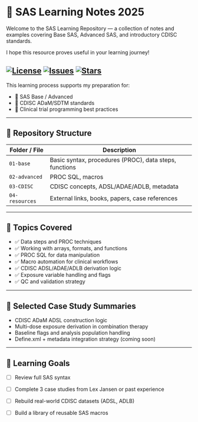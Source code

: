 # 📘 SAS Learning Notes 2025

Welcome to the SAS Learning Repository — a collection of notes and examples covering Base SAS, Advanced SAS, and introductory CDISC standards. 

I hope this resource proves useful in your learning journey!

[![License](https://img.shields.io/github/license/hellorito/SAS-learning)](https://github.com/hellorito/SAS-learning/blob/main/LICENSE)
[![Issues](https://img.shields.io/github/issues/hellorito/SAS-learning)](https://github.com/hellorito/SAS-learning/issues)
[![Stars](https://img.shields.io/github/stars/hellorito/SAS-learning)](https://github.com/hellorito/SAS-learning)
---

This learning process supports my preparation for:
- 🧪 SAS Base / Advanced
- 🧬 CDISC ADaM/SDTM standards
- 💼 Clinical trial programming best practices

---

## 📂 Repository Structure

| Folder / File | Description |
|---------------|-------------|
| `01-base` | Basic syntax, procedures (PROC), data steps, functions |
| `02-advanced` | PROC SQL, macros |
| `03-CDISC` | CDISC concepts, ADSL/ADAE/ADLB, metadata |
| `04-resources` | External links, books, papers, case references |

---

## 🧠 Topics Covered

- ✅ Data steps and PROC techniques
- ✅ Working with arrays, formats, and functions
- ✅ PROC SQL for data manipulation
- ✅ Macro automation for clinical workflows
- ✅ CDISC ADSL/ADAE/ADLB derivation logic
- ✅ Exposure variable handling and flags
- ✅ QC and validation strategy

---

## 🔗 Selected Case Study Summaries

- CDISC ADaM ADSL construction logic  
- Multi-dose exposure derivation in combination therapy  
- Baseline flags and analysis population handling  
- Define.xml + metadata integration strategy (coming soon)

---

## 🎯 Learning Goals 

- [ ] Review full SAS syntax
- [ ] Complete 3 case studies from Lex Jansen or past experience
- [ ] Rebuild real-world CDISC datasets (ADSL, ADLB)
- [ ] Build a library of reusable SAS macros





